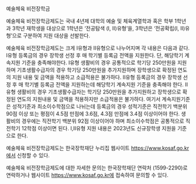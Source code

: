 예술체육 비전장학금

예술체육 비전장학금제도는 국내 4년제 대학의 예술 및 체육계열학과 혹은 학부 1학년과 3학년 재학생을 대상으로 1학년은 ‘전공탐색 (I, II)유형’을, 3학년은 ‘전공확립(I, II)유형’으로 구분하여 지원 대상을 선발한다.

예술체육 비전장학금제도는 크게 Ⅰ유형과 Ⅱ유형으로 나누어지며 각 내용은 다음과 같다. Ⅰ유형 등록금의 경우 장학생 선정 후 매 학기별 등록금 전액을 지원한다. 단, 해당학기 계속지원 기준을 충족해야한다. Ⅰ유형 생활비의 경우 공통적으로 학기당 250만원을 지원하며 기초생활수급자의 경우 학기당 250만원을 추가지원하며 장학생으로 확정된 연도의 지원 내용 및 금액을 적용하고 소급적용은 불가하다. Ⅱ유형 등록금의 경우 장학생 선정 후 매 학기별 등록금 전액을 지원하는데 해당학기 계속지원 기준을 충족해야 한다. Ⅱ유형 생활비의 경우 기초생활수급자는 학기당 250만원을 추가지원하고 장학생으로 확정된 연도의 지원내용 및 금액을 적용하지만 소급적용은 불가하다. 여기서 계속지원기준은 성적기준과 최소이수학점으로 나뉘는데 등록금의 경우 성적기준은 직전학기 백분위 90점 이상 또는 평점이 4.5점 만점에 3.6점, 4.3점 만점에 3.4점 이상이어야 한다. 생활비의 경우에는 직전학기 백분위 92점 이상이어야 하며 최소이수학점은 공통적으로 직전학기 12학점 이상이면 된다. Ⅰ,Ⅱ유형 지원 내용은 2023년도 신규장학생 지원을 기준으로 한다.

예술체육 비전장학금제도는 한국장학재단 누리집 웹사이트 https://www.kosaf.go.kr에서 신청할 수 있다.

예술체육 비전장학금제도에 대한 자세한 문의는 한국장학재단 연락처 (1599-2290)로 연락하거나 웹사이트 https://www.kosaf.go.kr에 접속하여 문의할 수 있다.